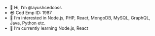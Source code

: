 - 👋 Hi, I’m @ayushcedcoss
- 😎 Ced Emp ID: 1987
- 👀 I’m interested in Node.js, PHP, React, MongoDB, MySQL, GraphQL, Java, Python etc.
- 🌱 I’m currently learning Node.js, React

